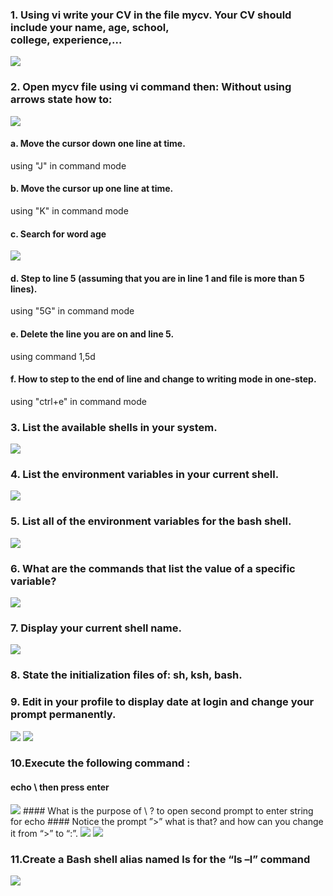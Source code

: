 ### 1. Using vi write your CV in the file mycv. Your CV should include your name, age, school, <br/> college, experience,...

<img src="./pics/01.png"/>

### 2. Open mycv file using vi command then: Without using arrows state how to:

<img src="./pics/02.png"/>

#### a. Move the cursor down one line at time.
using "J" in command mode
#### b. Move the cursor up one line at time.
using "K" in command mode
#### c. Search for word age

<img src="./pics/02-03.png"/>

#### d. Step to line 5 (assuming that you are in line 1 and file is more than 5 lines).
using "5G" in command mode 
#### e. Delete the line you are on and line 5.
using command 1,5d
#### f. How to step to the end of line and change to writing mode in one-step.
using "ctrl+e" in command mode
### 3. List the available shells in your system.

<img src="./pics/03.png"/>

### 4. List the environment variables in your current shell.

<img src="./pics/04.png"/>

### 5. List all of the environment variables for the bash shell.

<img src="./pics/05.png"/>

### 6. What are the commands that list the value of a specific variable?

<img src="./pics/06.png"/>

### 7. Display your current shell name.

<img src="./pics/07.png"/>

### 8. State the initialization files of: sh, ksh, bash.
### 9. Edit in your profile to display date at login and change your prompt permanently.

<img src="./pics/09-1.png"/>
<img src="./pics/09-2.png"/>

### 10.Execute the following command :
#### echo \ then press enter

<img src="./pics/10-1.png"/>
#### What is the purpose of \ ?
to open second prompt to enter string for echo
#### Notice the prompt ”>” what is that? and how can you change it from “>” to “:”.

<img src="./pics/10-02.png"/>

<img src="./pics/10-03.png"/>

### 11.Create a Bash shell alias named ls for the “ls –l” command

<img src="./pics/11.png"/>
